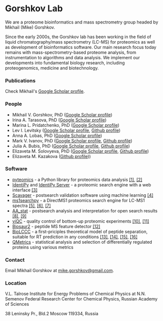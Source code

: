 # Gorshkov Lab

We are a proteome bioinformatics and mass spectrometry group headed by Mikhail (Mike) Gorshkov.

Since the early 2000s, the Gorshkov lab has been working in the field of liquid chromatography/mass spectrometry (LC-MS)
for proteomics as well as development of bioinformatics software.
Our main research focus today remains with mass-spectrometry-based proteome analysis,
from instrumentation to algorithms and data analysis.
We implement our developments into fundamental biology research, including proteogenomics, medicine and biotechnology.

### Publications

Check Mikhail's [Google Scholar profile](https://scholar.google.ru/citations?user=o1s5vh4AAAAJ&hl=en).

### People

 - Mikhail V. Gorshkov, PhD ([Google Scholar profile](https://scholar.google.ru/citations?user=o1s5vh4AAAAJ&hl=en))
 - Irina A. Tarasova, PhD ([Google Scholar profile](https://scholar.google.ru/citations?user=T6LocdoAAAAJ&hl=en))
 - Marina L. Pridatchenko, PhD ([Google Scholar profile](https://scholar.google.ru/citations?hl=en&user=6TF8CZgAAAAJ))
 - Lev I. Levitsky ([Google Scholar profile](https://scholar.google.ru/citations?user=MxtkGc4AAAAJ&hl=en), [Github profile](https://github.com/levitsky))
 - Anna A. Lobas, PhD ([Google Scholar profile](https://scholar.google.ru/citations?user=Xm_CNcsAAAAJ&hl=en))
 - Mark V. Ivanov, PhD ([Google Scholar profile](https://scholar.google.ru/citations?user=Z_NKnLMAAAAJ&hl=en), [Github profile](https://github.com/markmipt))
 - Julia A. Bubis, PhD ([Google Scholar profile](https://scholar.google.ru/citations?user=c1qCc_gAAAAJ&hl=en), [Github profile](https://github.com/SimpleNumber))
 - Elizaveta M. Solovyeva, PhD ([Google Scholar profile](https://scholar.google.ru/citations?user=5oFxW_kAAAAJ&hl=en), [Github profile](https://github.com/lisavetasol))
 - Elizaveta M. Kazakova ([Github profile](https://github.com/kazakova)))

### Software

 - [pyteomics](https://github.com/levitsky/pyteomics) - a Python library for proteomics data analysis
   [[1]](https://pubs.acs.org/doi/10.1007/s13361-012-0516-6), [[2]](https://pubs.acs.org/doi/abs/10.1021/acs.jproteome.8b00717)
 - [IdentiPy](https://github.com/levitsky/identipy) and [IdentiPy Server](https://github.com/levitsky/identipy_server) - a proteomic search engine with a web interface
   [[3]](https://pubs.acs.org/doi/10.1021/acs.jproteome.7b00640)
 - [Scavager](https://github.com/markmipt/scavager) - postsearch validation software using machine learning
   [[4]](https://analyticalsciencejournals.onlinelibrary.wiley.com/doi/full/10.1002/pmic.201800280)
 - [ms1searchpy](https://github.com/markmipt/ms1searchpy) - a DirectMS1 proteomics search engine for LC-MS1 spectra
   [[5]](https://pubs.acs.org/doi/abs/10.1021/acs.jproteome.0c00863), [[6]](https://pubs.acs.org/doi/abs/10.1021/acs.analchem.9b05095),
   [[7]](https://pubs.acs.org/doi/abs/10.1021/acs.jproteome.7b00365)
 - [AA_stat](https://github.com/SimpleNumber/aa_stat) - postsearch analysis and interpretation for open search results
   [[8]](https://www.biorxiv.org/content/10.1101/2020.09.07.286161v2), [[9]](https://analyticalsciencejournals.onlinelibrary.wiley.com/doi/full/10.1002/pmic.201800117)
 - [viQC](https://github.com/lisavetasol/viQC) - quality control of bottom-up proteomic experiments
   [[10]](https://link.springer.com/article/10.1134/S1061934819140119), [[11]](https://www.sciencedirect.com/science/article/pii/S138738061730146X?via%3Dihub)
 - [Biosaur2](https://github.com/markmipt/biosaur2) - peptide MS feature detector [[12]](https://analyticalsciencejournals.onlinelibrary.wiley.com/doi/full/10.1002/rcm.9045)
 - [BioLCCC](https://github.com/levitsky/biolccc) - a first-priciples theoretical model of peptide separation, suitable for RT prediction in any conditions
   [[13]](http://dx.doi.org/10.1021/ac060913x), [[14]](http://dx.doi.org/10.1134/S1560090407030098), [[15]](http://www.springerlink.com/content/gnh84v62w960747n/),
   [[16]](http://dx.doi.org/10.1002/pmic.200900837)
 - [QMetrics](https://github.com/kazakova/Metrics) - statistical analysis and selection of differentially regulated proteins using various metrics

### Contact

Email Mikhail Gorshkov at mike.gorshkov@gmail.com.


### Location

V.L. Talrose Institute for Energy Problems of Chemical Physics at
N.N. Semenov Federal Research Center for Chemical Physics,
Russian Academy of Sciences

38 Leninsky Pr., Bld.2
Moscow 119334, Russia
